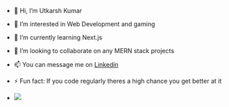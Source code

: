 - 👋 Hi, I’m Utkarsh Kumar
  
- 👀 I’m interested in Web Development and gaming

- 🌱 I’m currently learning Next.js

- 💞️ I’m looking to collaborate on any MERN stack projects

- 📫 You can message me on [Linkedin](https://www.linkedin.com/in/utkarsh-kumar-55323b24a)

- ⚡ Fun fact: If you code regularly theres a high chance you get better at it

- ![](https://komarev.com/ghpvc/?username=vknir)


<!---
vknir/vknir is a ✨ special ✨ repository because its `README.md` (this file) appears on your GitHub profile.
You can click the Preview link to take a look at your changes.
--->

